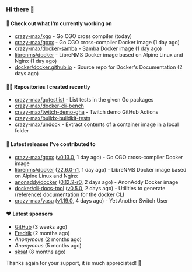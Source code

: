 ### Hi there 👋

#### 👷 Check out what I'm currently working on

- [crazy-max/xgo](https://github.com/crazy-max/xgo) - Go CGO cross compiler (today)
- [crazy-max/goxx](https://github.com/crazy-max/goxx) - Go CGO cross-compiler Docker image (1 day ago)
- [crazy-max/docker-samba](https://github.com/crazy-max/docker-samba) - Samba Docker image (1 day ago)
- [librenms/docker](https://github.com/librenms/docker) - LibreNMS Docker image based on Alpine Linux and Nginx (1 day ago)
- [docker/docker.github.io](https://github.com/docker/docker.github.io) - Source repo for Docker&#39;s Documentation (2 days ago)

#### 👨‍💻 Repositories I created recently

- [crazy-max/gotestlist](https://github.com/crazy-max/gotestlist) - List tests in the given Go packages
- [crazy-max/docker-cli-bench](https://github.com/crazy-max/docker-cli-bench)
- [crazy-max/twitch-demo-gha](https://github.com/crazy-max/twitch-demo-gha) - Twitch demo GitHub Actions
- [crazy-max/buildx-buildkit-tests](https://github.com/crazy-max/buildx-buildkit-tests)
- [crazy-max/undock](https://github.com/crazy-max/undock) - Extract contents of a container image in a local folder

#### 🚀 Latest releases I've contributed to

- [crazy-max/goxx](https://github.com/crazy-max/goxx) ([v0.13.0](https://github.com/crazy-max/goxx/releases/tag/v0.13.0), 1 day ago) - Go CGO cross-compiler Docker image
- [librenms/docker](https://github.com/librenms/docker) ([22.6.0-r1](https://github.com/librenms/docker/releases/tag/22.6.0-r1), 1 day ago) - LibreNMS Docker image based on Alpine Linux and Nginx
- [anonaddy/docker](https://github.com/anonaddy/docker) ([0.12.2-r0](https://github.com/anonaddy/docker/releases/tag/0.12.2-r0), 2 days ago) - AnonAddy Docker image
- [docker/cli-docs-tool](https://github.com/docker/cli-docs-tool) ([v0.5.0](https://github.com/docker/cli-docs-tool/releases/tag/v0.5.0), 2 days ago) - Utilities to generate (reference) documentation for the docker CLI
- [crazy-max/yasu](https://github.com/crazy-max/yasu) ([v1.19.0](https://github.com/crazy-max/yasu/releases/tag/v1.19.0), 4 days ago) - Yet Another Switch User

#### ❤️ Latest sponsors
- [GitHub](https://github.com/github) (3 weeks ago)
- [Fredrik](https://github.com/fredrikscode) (2 months ago)
- _Anonymous_ (2 months ago)
- _Anonymous_ (5 months ago)
- [sksat](https://github.com/sksat) (8 months ago)

Thanks again for your support, it is much appreciated! 🙏
